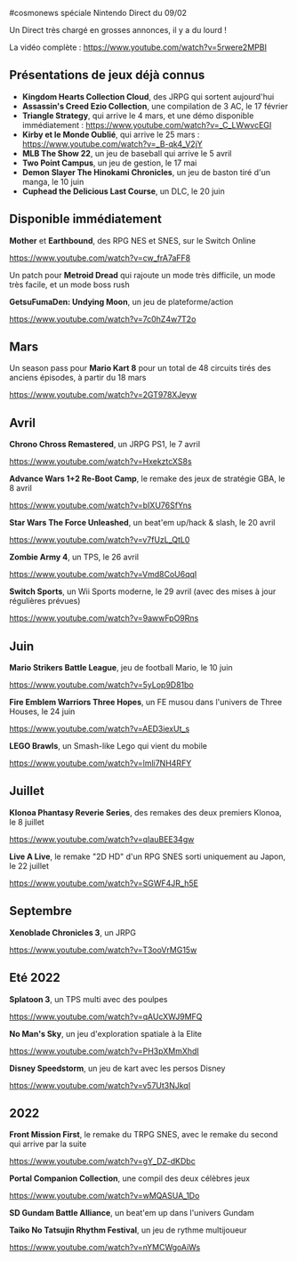 #cosmonews spéciale Nintendo Direct du 09/02  
  
Un Direct très chargé en grosses annonces, il y a du lourd !  
  
La vidéo complète : https://www.youtube.com/watch?v=5rwere2MPBI  
  
## Présentations de jeux déjà connus  
  
- **Kingdom Hearts Collection Cloud**, des JRPG qui sortent aujourd'hui  
- **Assassin's Creed Ezio Collection**, une compilation de 3 AC, le 17 février  
- **Triangle Strategy**, qui arrive le 4 mars, et une démo disponible immédiatement : <https://www.youtube.com/watch?v=_C_LWwvcEGI>  
- **Kirby et le Monde Oublié**, qui arrive le 25 mars : <https://www.youtube.com/watch?v=_B-qk4_V2jY>  
- **MLB The Show 22**, un jeu de baseball qui arrive le 5 avril  
- **Two Point Campus**, un jeu de gestion, le 17 mai  
- **Demon Slayer The Hinokami Chronicles**, un jeu de baston tiré d'un manga, le 10 juin  
- **Cuphead the Delicious Last Course**, un DLC, le 20 juin  
  
## Disponible immédiatement  
  
**Mother** et **Earthbound**, des RPG NES et SNES, sur le Switch Online  

https://www.youtube.com/watch?v=cw_frA7aFF8  
  
Un patch pour **Metroid Dread** qui rajoute un mode très difficile, un mode très facile, et un mode boss rush  
  
**GetsuFumaDen: Undying Moon**, un jeu de plateforme/action  

https://www.youtube.com/watch?v=7c0hZ4w7T2o  
  
## Mars  
  
Un season pass pour **Mario Kart 8** pour un total de 48 circuits tirés des anciens épisodes, à partir du 18 mars  

https://www.youtube.com/watch?v=2GT978XJeyw  
  
## Avril  
  
**Chrono Chross Remastered**, un JRPG PS1, le 7 avril  

https://www.youtube.com/watch?v=HxekztcXS8s  
  
**Advance Wars 1+2 Re-Boot Camp**, le remake des jeux de stratégie GBA, le 8 avril  

https://www.youtube.com/watch?v=bIXU76SfYns  
  
**Star Wars The Force Unleashed**, un beat'em up/hack & slash, le 20 avril  

https://www.youtube.com/watch?v=v7fUzL_QtL0  
  
**Zombie Army 4**, un TPS, le 26 avril  

https://www.youtube.com/watch?v=Vmd8CoU6qqI  
  
**Switch Sports**, un Wii Sports moderne, le 29 avril (avec des mises à jour régulières prévues)  

https://www.youtube.com/watch?v=9awwFpO9Rns  
  
## Juin  
  
**Mario Strikers Battle League**, jeu de football Mario, le 10 juin  

https://www.youtube.com/watch?v=5yLop9D81bo  
  
**Fire Emblem Warriors Three Hopes**, un FE musou dans l'univers de Three Houses, le 24 juin  

https://www.youtube.com/watch?v=AED3iexUt_s  
  
**LEGO Brawls**, un Smash-like Lego qui vient du mobile  

https://www.youtube.com/watch?v=lmli7NH4RFY  
  
## Juillet  
  
**Klonoa Phantasy Reverie Series**, des remakes des deux premiers Klonoa, le 8 juillet  

https://www.youtube.com/watch?v=qIauBEE34gw  
  
**Live A Live**, le remake "2D HD" d'un RPG SNES sorti uniquement au Japon, le 22 juillet  

https://www.youtube.com/watch?v=SGWF4JR_h5E  
  
## Septembre  
  
**Xenoblade Chronicles 3**, un JRPG  

https://www.youtube.com/watch?v=T3ooVrMG15w  
  
## Eté 2022  
  
**Splatoon 3**, un TPS multi avec des poulpes  

https://www.youtube.com/watch?v=qAUcXWJ9MFQ  
  
**No Man's Sky**, un jeu d'exploration spatiale à la Elite  

https://www.youtube.com/watch?v=PH3pXMmXhdI  
  
**Disney Speedstorm**, un jeu de kart avec les persos Disney  

https://www.youtube.com/watch?v=v57Ut3NJkqI  
  
## 2022  
  
**Front Mission First**, le remake du TRPG SNES, avec le remake du second qui arrive par la suite  

https://www.youtube.com/watch?v=gY_DZ-dKDbc  
  
**Portal Companion Collection**, une compil des deux célèbres jeux  

https://www.youtube.com/watch?v=wMQASUA_1Do  
  
**SD Gundam Battle Alliance**, un beat'em up dans l'univers Gundam  
  
**Taiko No Tatsujin Rhythm Festival**, un jeu de rythme multijoueur  

https://www.youtube.com/watch?v=nYMCWgoAiWs  
